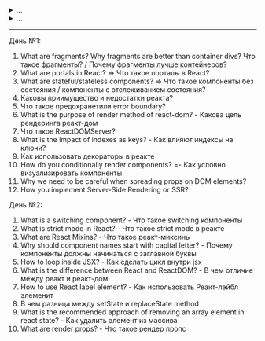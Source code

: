 <details>
<summary> ... </summary>
</details>


<details>
<summary> ... </summary>
</details>

---

День №1:
1.	What are fragments? Why fragments are better than container divs? Что такое фрагменты? / Почему фрагменты лучше контейнеров?
2. 	What are portals in React? => Что такое порталы в React?
3.	What are stateful/stateless components? => Что такое компоненты без состояния / компоненты с отслеживанием состояния?
4. Каковы приимущество и недостатки реакта?
5. Что такое предохранетили error boundary?
6. What is the purpose of render method of react-dom? - Какова цель рендеринга реакт-дом
7. Что такое ReactDOMServer?
8. What is the impact of indexes as keys? - Как влияют индексы на ключи?
9. Как использовать декораторы в реакте
10. How do you conditionally render components? =- Как условно визуализировать компоненты
11.	Why we need to be careful when spreading props on DOM elements?
12. How you implement Server-Side Rendering or SSR?

День №2:
1. What is a switching component? - Что такое switching компоненты
2. What is strict mode in React? - Что такое strict mode в реакте
3. What are React Mixins? - Что такое реакт-миксины
4. Why should component names start with capital letter? - Почему компоненты должны начинаться с заглавной буквы
5. How to loop inside JSX? - Как сделать цикл внутри jsx
6. What is the difference between React and ReactDOM? - В чем отличие между реакт и реакт-дом
7. How to use React label element? - Как использовать Реакт-лэйбл элеменит
8. В чем разница между setState и replaceState method
9.  What is the recommended approach of removing an array element in react state? - Как удалить элемент из массива
10. What are render props? - Что такое рендер пропс

